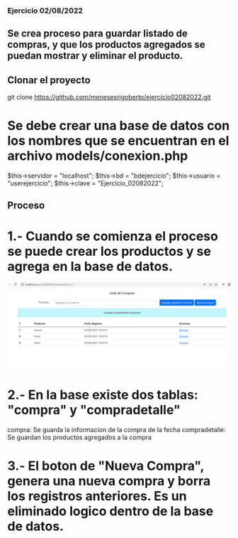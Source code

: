 ### Ejercicio 02/08/2022

## Se crea proceso para guardar listado de compras, y que los productos agregados se puedan mostrar y eliminar el producto.

## Clonar el proyecto

git clone https://github.com/menesesrigoberto/ejercicio02082022.git


# Se debe crear una base de datos con los nombres que se encuentran en el archivo models/conexion.php
$this->servidor = "localhost";
$this->bd = "bdejercicio";
$this->usuario = "userejercicio";
$this->clave = "Ejercicio_02082022"; 


## Proceso

# 1.- Cuando se comienza el proceso se puede crear los productos y se agrega en la base de datos.

<img src="capturas/pantalla1.png" style="height: 250">

# 2.- En la base existe dos tablas: "compra" y "compradetalle"
compra: Se guarda la informacion de la compra de la fecha
compradetalle: Se guardan los productos agregados a la compra

# 3.- El boton de "Nueva Compra", genera una nueva compra y borra los registros anteriores. Es un eliminado logico dentro de la base de datos.


  



